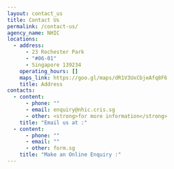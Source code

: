 ```yaml
---
layout: contact_us
title: Contact Us
permalink: /contact-us/
agency_name: NHIC
locations:
  - address:
      - 23 Rochester Park
      - "#06-01"
      - Singapore 139234
    operating_hours: []
    maps_link: https://goo.gl/maps/dR1V3UxCbjeAfq8F6
    title: Address
contacts:
  - content:
      - phone: ""
      - email: enquiry@nhic.cris.sg
      - other: <strong>for more information</strong>
    title: "Email us at :"
  - content:
      - phone: ""
      - email: ""
      - other: form.sg
    title: "Make an Online Enquiry :"
---
```

